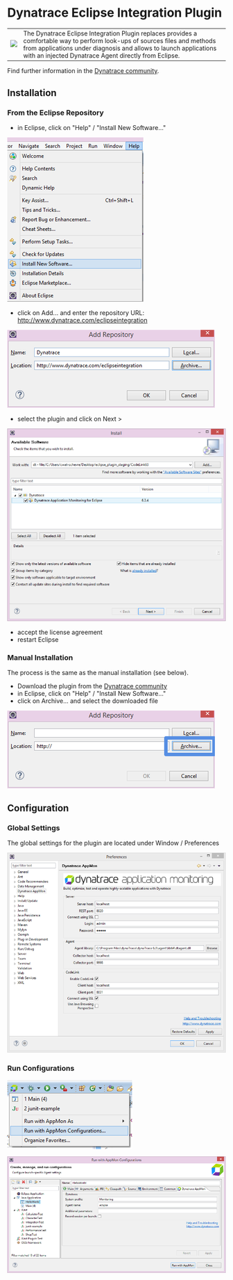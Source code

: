 # Dynatrace Eclipse Integration Plugin

<table>
<tr>
<td><img src="https://github.com/Dynatrace/Dynatrace-Eclipse-Integration-Plugin/blob/master/img/logo/eclipse.png" width="250"></td>
<td>The Dynatrace Eclipse Integration Plugin replaces provides a comfortable way to perform look-ups of sources files and methods from applications under diagnosis and allows to launch applications with an injected Dynatrace Agent directly from Eclipse.</td>
</tr>
</table>

Find further information in the [Dynatrace community](https://community.dynatrace.com/community/display/DL/Dynatrace+Eclipse+Integration+Plugin).

## Installation

### From the Eclipse Repository

* in Eclipse, click on "Help" / "Install New Software..."

![install new software](/img/conf/install_new_software.png)
* click on Add... and enter the repository URL: http://www.dynatrace.com/eclipseintegration

![add repository](/img/conf/add_repository.png)

* select the plugin and click on Next >

![select plugin](/img/conf/install_local.png)
* accept the license agreement
* restart Eclipse


### Manual Installation

The process is the same as the manual installation (see below). 

* Download the plugin from the [Dynatrace community](https://community.dynatrace.com/community/display/DL/Dynatrace+Eclipse+Integration+Plugin)
* in Eclipse, click on "Help" / "Install New Software..."
* click on Archive... and select the downloaded file

![add site](/img/conf/add_site.png)


## Configuration

### Global Settings

The global settings for the plugin are located under Window / Preferences

![global settings](/img/conf/global_settings.png)

### Run Configurations 

![run configurations](/img/conf/run_with_appmon_configuration.png) 

![edit run configurations](/img/conf/run_with_appmon_configuration_2.png) 
